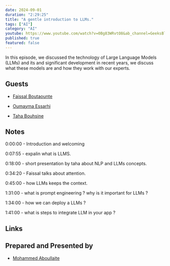 ```yaml
---
date: 2024-09-01
duration: "2:29:25"
title: "A gentle introduction to LLMs."
tags: ["AI"]
category: "AI"
youtube: https://www.youtube.com/watch?v=0Bg83WRvtO8&ab_channel=GeeksBlaBla
published: true
featured: false
---
```


In this episode, we discussed the technology of Large Language Models (LLMs) and its and significant development in recent years, we discuss what these models are and how they work with our experts.

## Guests

- [Faissal Boutaounte](https://twitter.com/bfaissal)

- [Oumayma Essarhi](https://www.linkedin.com/in/oumayma-essarhi/)

- [Taha Bouhsine](https://twitter.com/Tahabsn)


## Notes

0:00:00 - Introduction and welcoming

0:07:55 - expalin what is LLMS.

0:18:00 - short presentation by taha about NLP and LLMs concepts.

0:34:20 - Faissal talks about attention.

0:45:00 - how LLMs keeps the context.

1:31:00 - what is prompt engineering ? why is it important for LLMs ?

1:34:00 - how we can deploy a LLMs ?

1:41:00 - what is steps to integrate LLM in your app ?







## Links


## Prepared and Presented by

- [Mohammed Aboullaite](https://twitter.com/laytoun)

